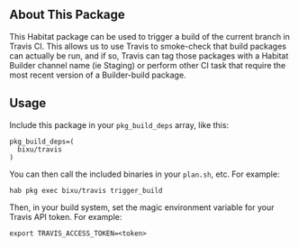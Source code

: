 ## About This Package
This Habitat package can be used to trigger a build of the current branch in Travis CI.
This allows us to use Travis to smoke-check that build packages can actually be run,
and if so, Travis can tag those packages with a Habitat Builder channel name (ie Staging)
or perform other CI task that require the most recent version of a Builder-build package.

## Usage
Include this package in your `pkg_build_deps` array, like this:
```
pkg_build_deps=(
  bixu/travis
)
```
You can then call the included binaries in your `plan.sh`, etc.
For example:
```
hab pkg exec bixu/travis trigger_build
```
Then, in your build system, set the magic environment variable for your Travis API token.
For example:
```
export TRAVIS_ACCESS_TOKEN=<token>
```
